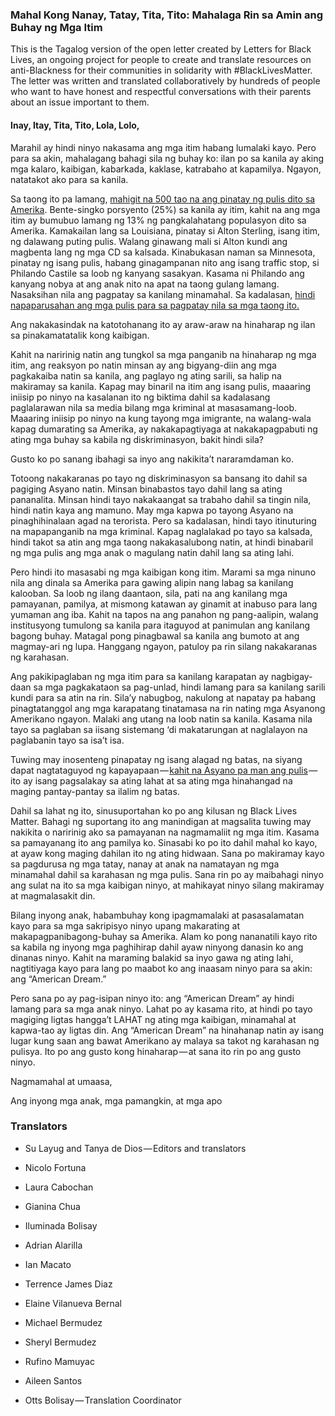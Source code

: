 ### Mahal Kong Nanay, Tatay, Tita, Tito: Mahalaga Rin sa Amin ang Buhay ng Mga Itim

This is the Tagalog version of the open letter created by Letters for Black Lives, an ongoing project for people to create and translate resources on anti-Blackness for their communities in solidarity with #BlackLivesMatter. The letter was written and translated collaboratively by hundreds of people who want to have honest and respectful conversations with their parents about an issue important to them.

#### Inay, Itay, Tita, Tito, Lola, Lolo,

Marahil ay hindi ninyo nakasama ang mga itim habang lumalaki kayo. Pero para sa akin, mahalagang bahagi sila ng buhay ko: ilan po sa kanila ay aking mga kalaro, kaibigan, kabarkada, kaklase, katrabaho at kapamilya. Ngayon, natatakot ako para sa kanila.

Sa taong ito pa lamang, [mahigit na 500 tao na ang pinatay ng pulis dito sa Amerika](https://www.washingtonpost.com/graphics/national/police-shootings-2016/). Bente-singko porsyento (25%) sa kanila ay itim, kahit na ang mga itim ay bumubuo lamang ng 13% ng pangkalahatang populasyon dito sa Amerika. Kamakailan lang sa Louisiana, pinatay si Alton Sterling, isang itim, ng dalawang puting pulis. Walang ginawang mali si Alton kundi ang magbenta lang ng mga CD sa kalsada. Kinabukasan naman sa Minnesota, pinatay ng isang pulis, habang ginagampanan nito ang isang traffic stop, si Philando Castile sa loob ng kanyang sasakyan. Kasama ni Philando ang kanyang nobya at ang anak nito na apat na taong gulang lamang. Nasaksihan nila ang pagpatay sa kanilang minamahal. Sa kadalasan, [hindi napaparusahan ang mga pulis para sa pagpatay nila sa mga taong ito.](http://www.washingtonpost.com/sf/investigative/2015/04/11/thousands-dead-few-prosecuted/)

Ang nakakasindak na katotohanang ito ay araw-araw na hinaharap ng ilan sa pinakamatatalik kong kaibigan.

Kahit na naririnig natin ang tungkol sa mga panganib na hinaharap ng mga itim, ang reaksyon po natin minsan ay ang bigyang-diin ang mga pagkakaiba natin sa kanila, ang paglayo ng ating sarili, sa halip na makiramay sa kanila. Kapag may binaril na itim ang isang pulis, maaaring iniisip po ninyo na kasalanan ito ng biktima dahil sa kadalasang paglalarawan nila sa media bilang mga kriminal at masasamang-loob. Maaaring iniisip po ninyo na kung tayong mga imigrante, na walang-wala kapag dumarating sa Amerika, ay nakakapagtiyaga at nakakapagpabuti ng ating mga buhay sa kabila ng diskriminasyon, bakit hindi sila?

Gusto ko po sanang ibahagi sa inyo ang nakikita’t nararamdaman ko.

Totoong nakakaranas po tayo ng diskriminasyon sa bansang ito dahil sa pagiging Asyano natin. Minsan binabastos tayo dahil lang sa ating pananalita. Minsan hindi tayo nakakaangat sa trabaho dahil sa tingin nila, hindi natin kaya ang mamuno. May mga kapwa po tayong Asyano na pinaghihinalaan agad na terorista. Pero sa kadalasan, hindi tayo itinuturing na mapapanganib na mga kriminal. Kapag naglalakad po tayo sa kalsada, hindi takot sa atin ang mga taong nakakasalubong natin, at hindi binabaril ng mga pulis ang mga anak o magulang natin dahil lang sa ating lahi.

Pero hindi ito masasabi ng mga kaibigan kong itim. Marami sa mga ninuno nila ang dinala sa Amerika para gawing alipin nang labag sa kanilang kalooban. Sa loob ng ilang daantaon, sila, pati na ang kanilang mga pamayanan, pamilya, at mismong katawan ay ginamit at inabuso para lang yumaman ang iba. Kahit na tapos na ang panahon ng pang-aalipin, walang institusyong tumulong sa kanila para itaguyod at panimulan ang kanilang bagong buhay. Matagal pong pinagbawal sa kanila ang bumoto at ang magmay-ari ng lupa. Hanggang ngayon, patuloy pa rin silang nakakaranas ng karahasan.

Ang pakikipaglaban ng mga itim para sa kanilang karapatan ay nagbigay-daan sa mga pagkakataon sa pag-unlad, hindi lamang para sa kanilang sarili kundi para sa atin na rin. Sila’y nabugbog, nakulong at napatay pa habang pinagtatanggol ang mga karapatang tinatamasa na rin nating mga Asyanong Amerikano ngayon. Malaki ang utang na loob natin sa kanila. Kasama nila tayo sa paglaban sa iisang sistemang ‘di makatarungan at naglalayon na paglabanin tayo sa isa’t isa.

Tuwing may inosenteng pinapatay ng isang alagad ng batas, na siyang dapat nagtataguyod ng kapayapaan — [kahit na Asyano pa man ang pulis](http://nypost.com/2016/04/19/nypd-cop-peter-liang-gets-community-service-for-killing-akai-gurley/) — ito ay isang pagsalakay sa ating lahat at sa ating mga hinahangad na maging pantay-pantay sa ilalim ng batas.

Dahil sa lahat ng ito, sinusuportahan ko po ang kilusan ng Black Lives Matter. Bahagi ng suportang ito ang manindigan at magsalita tuwing may nakikita o naririnig ako sa pamayanan na nagmamaliit ng mga itim. Kasama sa pamayanang ito ang pamilya ko. Sinasabi ko po ito dahil mahal ko kayo, at ayaw kong maging dahilan ito ng ating hidwaan. Sana po makiramay kayo sa pagdurusa ng mga tatay, nanay at anak na namatayan ng mga minamahal dahil sa karahasan ng mga pulis. Sana rin po ay maibahagi ninyo ang sulat na ito sa mga kaibigan ninyo, at mahikayat ninyo silang makiramay at magmalasakit din.

Bilang inyong anak, habambuhay kong ipagmamalaki at pasasalamatan kayo para sa mga sakripisyo ninyo upang makarating at makapagpanibagong-buhay sa Amerika. Alam ko pong nananatili kayo rito sa kabila ng inyong mga paghihirap dahil ayaw ninyong danasin ko ang dinanas ninyo. Kahit na maraming balakid sa inyo gawa ng ating lahi, nagtitiyaga kayo para lang po maabot ko ang inaasam ninyo para sa akin: ang “American Dream.”

Pero sana po ay pag-isipan ninyo ito: ang “American Dream” ay hindi lamang para sa mga anak ninyo. Lahat po ay kasama rito, at hindi po tayo magiging ligtas hangga’t LAHAT ng ating mga kaibigan, minamahal at kapwa-tao ay ligtas din. Ang “American Dream” na hinahanap natin ay isang lugar kung saan ang bawat Amerikano ay malaya sa takot ng karahasan ng pulisya. Ito po ang gusto kong hinaharap — at sana ito rin po ang gusto ninyo.

Nagmamahal at umaasa,

Ang inyong mga anak, mga pamangkin, at mga apo

### Translators

- Su Layug and Tanya de Dios — Editors and translators

- Nicolo Fortuna

- Laura Cabochan

- Gianina Chua

- Iluminada Bolisay

- Adrian Alarilla

- Ian Macato

- Terrence James Diaz

- Elaine Vilanueva Bernal

- Michael Bermudez

- Sheryl Bermudez

- Rufino Mamuyac

- Aileen Santos

- Otts Bolisay — Translation Coordinator

